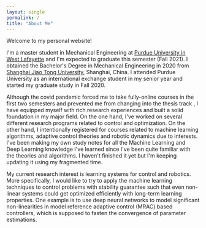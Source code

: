 ```yaml
---
layout: single
permalink: /
title: "About Me"
---
```


Welcome to my personal website!

I'm a master student in Mechanical Engineering  at [Purdue University in West Lafayette]() and I'm expected to graduate this semester (Fall 2021). I obtained the Bachelor's Degree in Mechanical Engineering in 2020 from [Shanghai Jiao Tong University](https://en.sjtu.edu.cn/), Shanghai, China. I attended Purdue University as an international exchange student in my senior year and started my graduate study in Fall 2020. 

Although the covid pandemic forced me to take fully-online courses in the first two semesters and prevented me from changing into the thesis track , I have equipped myself with rich research experiences and built a solid foundation in my major field. On the one hand, I've worked on several different research programs related to control and optimization. On the other hand, I intentionally registered for courses related to machine learning algorithms, adaptive control theories and robotic dynamics due to interests.  I've been making my own study notes for all the Machine Learning and Deep Learning knowledge I've learned since I've been quite familiar with the theories and algorithms. I haven't finished it yet but I'm keeping updating it using my fragmented time.

My current research interest is learning systems for control and robotics. More specifically, I would like to try to apply the machine learning techniques to control problems with stability guarantee such that even non-linear systems could get optimized efficiently with long-term learning properties.  One example is to use deep neural networks to  model significant non-linearities in model reference adaptive control (MRAC) based controllers, which is supposed to fasten the convergence of parameter estimations.
